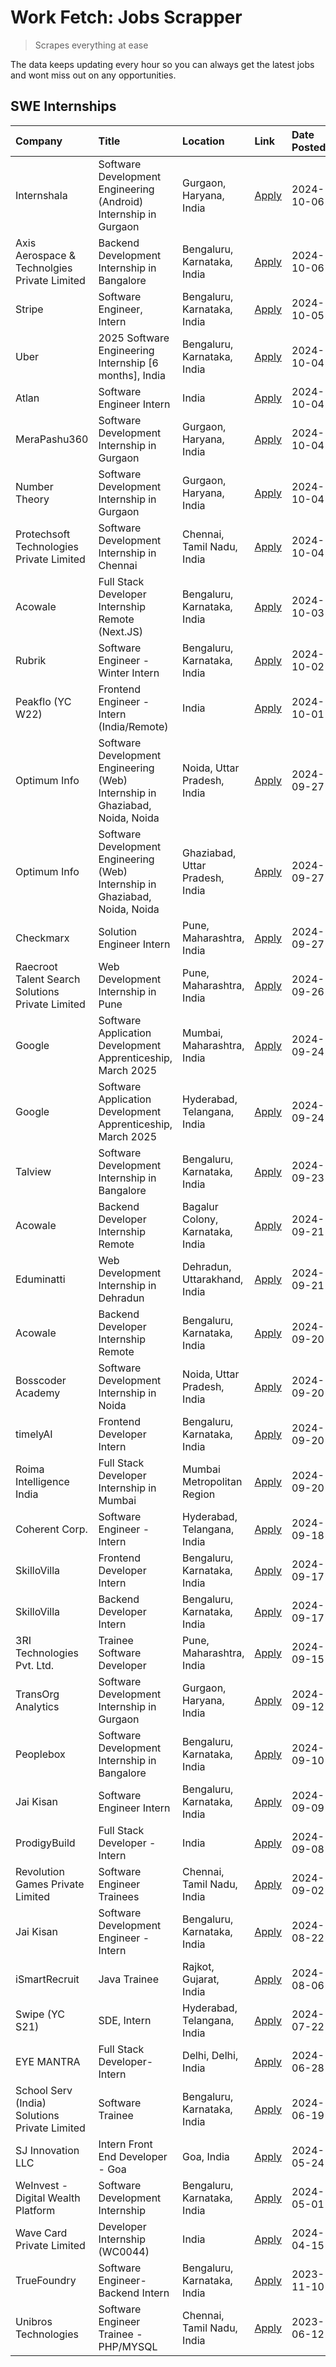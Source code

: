 # Work Fetch: Jobs Scrapper
> Scrapes everything at ease

The data keeps updating every hour so you can always get the latest jobs and wont miss out on any opportunities.

## SWE Internships
<!--START_SECTION:workfetch-->
| Company                                          | Title                                                                        | Location                         | Link                                                                                                                                                                                                                                                   | Date Posted   |
|:-------------------------------------------------|:-----------------------------------------------------------------------------|:---------------------------------|:-------------------------------------------------------------------------------------------------------------------------------------------------------------------------------------------------------------------------------------------------------|:--------------|
| Internshala                                      | Software Development Engineering (Android) Internship in Gurgaon             | Gurgaon, Haryana, India          | [Apply](https://in.linkedin.com/jobs/view/software-development-engineering-android-internship-in-gurgaon-at-internshala-4043996988?position=24&pageNum=0&refId=bGVPa7%2Bd%2Bb91GO0ewXc9QQ%3D%3D&trackingId=H1q9Xq1DQGDd3rNigo8ZeA%3D%3D)               | 2024-10-06    |
| Axis Aerospace & Technolgies Private Limited     | Backend Development Internship in Bangalore                                  | Bengaluru, Karnataka, India      | [Apply](https://in.linkedin.com/jobs/view/backend-development-internship-in-bangalore-at-axis-aerospace-technolgies-private-limited-4043996963?position=39&pageNum=0&refId=bGVPa7%2Bd%2Bb91GO0ewXc9QQ%3D%3D&trackingId=H05Rta84ectP%2FS0yxahsqQ%3D%3D) | 2024-10-06    |
| Stripe                                           | Software Engineer, Intern                                                    | Bengaluru, Karnataka, India      | [Apply](https://in.linkedin.com/jobs/view/software-engineer-intern-at-stripe-4008214242?position=4&pageNum=0&refId=bGVPa7%2Bd%2Bb91GO0ewXc9QQ%3D%3D&trackingId=H8ouONfKQm13DsLqpqXH%2Fg%3D%3D)                                                         | 2024-10-05    |
| Uber                                             | 2025 Software Engineering Internship [6 months], India                       | Bengaluru, Karnataka, India      | [Apply](https://in.linkedin.com/jobs/view/2025-software-engineering-internship-6-months-india-at-uber-4043151908?position=7&pageNum=0&refId=bGVPa7%2Bd%2Bb91GO0ewXc9QQ%3D%3D&trackingId=hS9ONE9RawQT2JFSIxooJg%3D%3D)                                  | 2024-10-04    |
| Atlan                                            | Software Engineer Intern                                                     | India                            | [Apply](https://in.linkedin.com/jobs/view/software-engineer-intern-at-atlan-4040478822?position=21&pageNum=0&refId=bGVPa7%2Bd%2Bb91GO0ewXc9QQ%3D%3D&trackingId=3ifJGj1Mw6XbF1ZMKpHFaQ%3D%3D)                                                           | 2024-10-04    |
| MeraPashu360                                     | Software Development Internship in Gurgaon                                   | Gurgaon, Haryana, India          | [Apply](https://in.linkedin.com/jobs/view/software-development-internship-in-gurgaon-at-merapashu360-4042419113?position=30&pageNum=0&refId=bGVPa7%2Bd%2Bb91GO0ewXc9QQ%3D%3D&trackingId=RqbvQwiWXhSWV1LR5EIsdg%3D%3D)                                  | 2024-10-04    |
| Number Theory                                    | Software Development Internship in Gurgaon                                   | Gurgaon, Haryana, India          | [Apply](https://in.linkedin.com/jobs/view/software-development-internship-in-gurgaon-at-number-theory-4042414715?position=32&pageNum=0&refId=bGVPa7%2Bd%2Bb91GO0ewXc9QQ%3D%3D&trackingId=om%2BzQeXopsqRda3y64j7Kg%3D%3D)                               | 2024-10-04    |
| Protechsoft Technologies Private Limited         | Software Development Internship in Chennai                                   | Chennai, Tamil Nadu, India       | [Apply](https://in.linkedin.com/jobs/view/software-development-internship-in-chennai-at-protechsoft-technologies-private-limited-4042416658?position=52&pageNum=0&refId=bGVPa7%2Bd%2Bb91GO0ewXc9QQ%3D%3D&trackingId=4BjbjANgNdrCPb2cN0Ka%2Fw%3D%3D)    | 2024-10-04    |
| Acowale                                          | Full Stack Developer Internship Remote (Next.JS)                             | Bengaluru, Karnataka, India      | [Apply](https://in.linkedin.com/jobs/view/full-stack-developer-internship-remote-next-js-at-acowale-4041816227?position=41&pageNum=0&refId=bGVPa7%2Bd%2Bb91GO0ewXc9QQ%3D%3D&trackingId=wAoFtSagDoV0TJf1aYVQig%3D%3D)                                   | 2024-10-03    |
| Rubrik                                           | Software Engineer - Winter Intern                                            | Bengaluru, Karnataka, India      | [Apply](https://in.linkedin.com/jobs/view/software-engineer-winter-intern-at-rubrik-4006567784?position=18&pageNum=0&refId=bGVPa7%2Bd%2Bb91GO0ewXc9QQ%3D%3D&trackingId=tf5VgqS7pJ5XYP1SicHIYw%3D%3D)                                                   | 2024-10-02    |
| Peakflo (YC W22)                                 | Frontend Engineer - Intern (India/Remote)                                    | India                            | [Apply](https://in.linkedin.com/jobs/view/frontend-engineer-intern-india-remote-at-peakflo-yc-w22-4037729755?position=15&pageNum=0&refId=bGVPa7%2Bd%2Bb91GO0ewXc9QQ%3D%3D&trackingId=Vbf%2F6z8JgQ2jY%2FGuRFu5Fw%3D%3D)                                 | 2024-10-01    |
| Optimum Info                                     | Software Development Engineering (Web) Internship in Ghaziabad, Noida, Noida | Noida, Uttar Pradesh, India      | [Apply](https://in.linkedin.com/jobs/view/software-development-engineering-web-internship-in-ghaziabad-noida-noida-at-optimum-info-4037042231?position=5&pageNum=0&refId=bGVPa7%2Bd%2Bb91GO0ewXc9QQ%3D%3D&trackingId=diphxSNpDbDOe6cLBOy3Ng%3D%3D)     | 2024-09-27    |
| Optimum Info                                     | Software Development Engineering (Web) Internship in Ghaziabad, Noida, Noida | Ghaziabad, Uttar Pradesh, India  | [Apply](https://in.linkedin.com/jobs/view/software-development-engineering-web-internship-in-ghaziabad-noida-noida-at-optimum-info-4037041629?position=6&pageNum=0&refId=bGVPa7%2Bd%2Bb91GO0ewXc9QQ%3D%3D&trackingId=DrIiOnUnI%2FjqEqeil2s6fw%3D%3D)   | 2024-09-27    |
| Checkmarx                                        | Solution Engineer Intern                                                     | Pune, Maharashtra, India         | [Apply](https://in.linkedin.com/jobs/view/solution-engineer-intern-at-checkmarx-4036405936?position=48&pageNum=0&refId=bGVPa7%2Bd%2Bb91GO0ewXc9QQ%3D%3D&trackingId=c3K%2FeBMeCPoy2LjMflVbtA%3D%3D)                                                     | 2024-09-27    |
| Raecroot Talent Search Solutions Private Limited | Web Development Internship in Pune                                           | Pune, Maharashtra, India         | [Apply](https://in.linkedin.com/jobs/view/web-development-internship-in-pune-at-raecroot-talent-search-solutions-private-limited-4034584677?position=44&pageNum=0&refId=bGVPa7%2Bd%2Bb91GO0ewXc9QQ%3D%3D&trackingId=2qxmrXDzGhl56nNavXbDdA%3D%3D)      | 2024-09-26    |
| Google                                           | Software Application Development Apprenticeship, March 2025                  | Mumbai, Maharashtra, India       | [Apply](https://in.linkedin.com/jobs/view/software-application-development-apprenticeship-march-2025-at-google-4032958573?position=2&pageNum=0&refId=bGVPa7%2Bd%2Bb91GO0ewXc9QQ%3D%3D&trackingId=aj9%2Ba%2B10Ef3PLQmaTqJVMg%3D%3D)                     | 2024-09-24    |
| Google                                           | Software Application Development Apprenticeship, March 2025                  | Hyderabad, Telangana, India      | [Apply](https://in.linkedin.com/jobs/view/software-application-development-apprenticeship-march-2025-at-google-4032957528?position=3&pageNum=0&refId=bGVPa7%2Bd%2Bb91GO0ewXc9QQ%3D%3D&trackingId=nqUSeh0j9R8f0d2iygjeDg%3D%3D)                         | 2024-09-24    |
| Talview                                          | Software Development Internship in Bangalore                                 | Bengaluru, Karnataka, India      | [Apply](https://in.linkedin.com/jobs/view/software-development-internship-in-bangalore-at-talview-4033703077?position=12&pageNum=0&refId=bGVPa7%2Bd%2Bb91GO0ewXc9QQ%3D%3D&trackingId=Y1FQXE6Ud0SIVdAF7AxdaA%3D%3D)                                     | 2024-09-23    |
| Acowale                                          | Backend Developer Internship Remote                                          | Bagalur Colony, Karnataka, India | [Apply](https://in.linkedin.com/jobs/view/backend-developer-internship-remote-at-acowale-4030088707?position=17&pageNum=0&refId=bGVPa7%2Bd%2Bb91GO0ewXc9QQ%3D%3D&trackingId=r2bXOjhPKv%2F600NSAyHpbA%3D%3D)                                            | 2024-09-21    |
| Eduminatti                                       | Web Development Internship in Dehradun                                       | Dehradun, Uttarakhand, India     | [Apply](https://in.linkedin.com/jobs/view/web-development-internship-in-dehradun-at-eduminatti-4032105381?position=26&pageNum=0&refId=bGVPa7%2Bd%2Bb91GO0ewXc9QQ%3D%3D&trackingId=M4%2F3y7ZR3O8WgHz5%2FinUVQ%3D%3D)                                    | 2024-09-21    |
| Acowale                                          | Backend Developer Internship Remote                                          | Bengaluru, Karnataka, India      | [Apply](https://in.linkedin.com/jobs/view/backend-developer-internship-remote-at-acowale-4030975489?position=10&pageNum=0&refId=bGVPa7%2Bd%2Bb91GO0ewXc9QQ%3D%3D&trackingId=XRCZQsrUomfIrFwCcFmkbQ%3D%3D)                                              | 2024-09-20    |
| Bosscoder Academy                                | Software Development Internship in Noida                                     | Noida, Uttar Pradesh, India      | [Apply](https://in.linkedin.com/jobs/view/software-development-internship-in-noida-at-bosscoder-academy-4031161323?position=13&pageNum=0&refId=bGVPa7%2Bd%2Bb91GO0ewXc9QQ%3D%3D&trackingId=MzKGyZESnGJ3cd%2BAogMvKw%3D%3D)                             | 2024-09-20    |
| timelyAI                                         | Frontend Developer Intern                                                    | Bengaluru, Karnataka, India      | [Apply](https://in.linkedin.com/jobs/view/frontend-developer-intern-at-timelyai-4030925040?position=14&pageNum=0&refId=bGVPa7%2Bd%2Bb91GO0ewXc9QQ%3D%3D&trackingId=KQYQKAOMn2hW6aJbsX1QCA%3D%3D)                                                       | 2024-09-20    |
| Roima Intelligence India                         | Full Stack Developer Internship in Mumbai                                    | Mumbai Metropolitan Region       | [Apply](https://in.linkedin.com/jobs/view/full-stack-developer-internship-in-mumbai-at-roima-intelligence-india-4031159544?position=53&pageNum=0&refId=bGVPa7%2Bd%2Bb91GO0ewXc9QQ%3D%3D&trackingId=H0Yfcl2faZlHGnLClAOrzA%3D%3D)                       | 2024-09-20    |
| Coherent Corp.                                   | Software Engineer - Intern                                                   | Hyderabad, Telangana, India      | [Apply](https://in.linkedin.com/jobs/view/software-engineer-intern-at-coherent-corp-4029132427?position=20&pageNum=0&refId=bGVPa7%2Bd%2Bb91GO0ewXc9QQ%3D%3D&trackingId=UswX9p4IUjlocI0BvduILA%3D%3D)                                                   | 2024-09-18    |
| SkilloVilla                                      | Frontend Developer Intern                                                    | Bengaluru, Karnataka, India      | [Apply](https://in.linkedin.com/jobs/view/frontend-developer-intern-at-skillovilla-4025873510?position=9&pageNum=0&refId=bGVPa7%2Bd%2Bb91GO0ewXc9QQ%3D%3D&trackingId=aFwXI1xm39XzNY5kL8ifWg%3D%3D)                                                     | 2024-09-17    |
| SkilloVilla                                      | Backend Developer Intern                                                     | Bengaluru, Karnataka, India      | [Apply](https://in.linkedin.com/jobs/view/backend-developer-intern-at-skillovilla-4025860894?position=11&pageNum=0&refId=bGVPa7%2Bd%2Bb91GO0ewXc9QQ%3D%3D&trackingId=iEud%2FDWaMRacxy7Y8MChiQ%3D%3D)                                                   | 2024-09-17    |
| 3RI Technologies Pvt. Ltd.                       | Trainee  Software Developer                                                  | Pune, Maharashtra, India         | [Apply](https://in.linkedin.com/jobs/view/trainee-software-developer-at-3ri-technologies-pvt-ltd-4026688364?position=28&pageNum=0&refId=bGVPa7%2Bd%2Bb91GO0ewXc9QQ%3D%3D&trackingId=b3taMcDp05enJ7QxK%2F9ZNA%3D%3D)                                    | 2024-09-15    |
| TransOrg Analytics                               | Software Development Internship in Gurgaon                                   | Gurgaon, Haryana, India          | [Apply](https://in.linkedin.com/jobs/view/software-development-internship-in-gurgaon-at-transorg-analytics-4024791052?position=59&pageNum=0&refId=bGVPa7%2Bd%2Bb91GO0ewXc9QQ%3D%3D&trackingId=h1qwf4ilYy8axuHFd4p7HA%3D%3D)                            | 2024-09-12    |
| Peoplebox                                        | Software Development Internship in Bangalore                                 | Bengaluru, Karnataka, India      | [Apply](https://in.linkedin.com/jobs/view/software-development-internship-in-bangalore-at-peoplebox-4022411601?position=16&pageNum=0&refId=bGVPa7%2Bd%2Bb91GO0ewXc9QQ%3D%3D&trackingId=CQe1ps9c3wK%2BQzXdB0lGNQ%3D%3D)                                 | 2024-09-10    |
| Jai Kisan                                        | Software Engineer Intern                                                     | Bengaluru, Karnataka, India      | [Apply](https://in.linkedin.com/jobs/view/software-engineer-intern-at-jai-kisan-4024075360?position=37&pageNum=0&refId=bGVPa7%2Bd%2Bb91GO0ewXc9QQ%3D%3D&trackingId=%2FSlJs20D7%2BMHm9yUj5bRmw%3D%3D)                                                   | 2024-09-09    |
| ProdigyBuild                                     | Full Stack Developer - Intern                                                | India                            | [Apply](https://in.linkedin.com/jobs/view/full-stack-developer-intern-at-prodigybuild-4019591942?position=46&pageNum=0&refId=bGVPa7%2Bd%2Bb91GO0ewXc9QQ%3D%3D&trackingId=5kPwup9dXDWJld3326%2Be6w%3D%3D)                                               | 2024-09-08    |
| Revolution Games Private Limited                 | Software Engineer Trainees                                                   | Chennai, Tamil Nadu, India       | [Apply](https://in.linkedin.com/jobs/view/software-engineer-trainees-at-revolution-games-private-limited-4015912927?position=33&pageNum=0&refId=bGVPa7%2Bd%2Bb91GO0ewXc9QQ%3D%3D&trackingId=2D6b8KXJiwvVrAca%2FTW34A%3D%3D)                            | 2024-09-02    |
| Jai Kisan                                        | Software Development Engineer - Intern                                       | Bengaluru, Karnataka, India      | [Apply](https://in.linkedin.com/jobs/view/software-development-engineer-intern-at-jai-kisan-4027288169?position=29&pageNum=0&refId=bGVPa7%2Bd%2Bb91GO0ewXc9QQ%3D%3D&trackingId=WaqykIYvYS1LN9Yvd5kFDA%3D%3D)                                           | 2024-08-22    |
| iSmartRecruit                                    | Java Trainee                                                                 | Rajkot, Gujarat, India           | [Apply](https://in.linkedin.com/jobs/view/java-trainee-at-ismartrecruit-3992301825?position=35&pageNum=0&refId=bGVPa7%2Bd%2Bb91GO0ewXc9QQ%3D%3D&trackingId=9RZ77YH5SWk3HpZIsEsk%2Fg%3D%3D)                                                             | 2024-08-06    |
| Swipe (YC S21)                                   | SDE, Intern                                                                  | Hyderabad, Telangana, India      | [Apply](https://in.linkedin.com/jobs/view/sde-intern-at-swipe-yc-s21-3980368092?position=40&pageNum=0&refId=bGVPa7%2Bd%2Bb91GO0ewXc9QQ%3D%3D&trackingId=o1UVZYO3PxBuEWJuosoF4w%3D%3D)                                                                  | 2024-07-22    |
| EYE MANTRA                                       | Full Stack Developer- Intern                                                 | Delhi, Delhi, India              | [Apply](https://in.linkedin.com/jobs/view/full-stack-developer-intern-at-eye-mantra-3960988037?position=51&pageNum=0&refId=bGVPa7%2Bd%2Bb91GO0ewXc9QQ%3D%3D&trackingId=Tk8DOKQjRDRQsbM3kkyTHA%3D%3D)                                                   | 2024-06-28    |
| School Serv (India) Solutions Private Limited    | Software Trainee                                                             | Bengaluru, Karnataka, India      | [Apply](https://in.linkedin.com/jobs/view/software-trainee-at-school-serv-india-solutions-private-limited-3953917603?position=49&pageNum=0&refId=bGVPa7%2Bd%2Bb91GO0ewXc9QQ%3D%3D&trackingId=R%2Fn%2F3CU2s%2BMsIP72GE07sw%3D%3D)                       | 2024-06-19    |
| SJ Innovation LLC                                | Intern Front End Developer - Goa                                             | Goa, India                       | [Apply](https://in.linkedin.com/jobs/view/intern-front-end-developer-goa-at-sj-innovation-llc-3931678611?position=22&pageNum=0&refId=bGVPa7%2Bd%2Bb91GO0ewXc9QQ%3D%3D&trackingId=InlRAth5eljBLnuMpk3sWQ%3D%3D)                                         | 2024-05-24    |
| WeInvest - Digital Wealth Platform               | Software Development Internship                                              | Bengaluru, Karnataka, India      | [Apply](https://in.linkedin.com/jobs/view/software-development-internship-at-weinvest-digital-wealth-platform-3912867225?position=8&pageNum=0&refId=bGVPa7%2Bd%2Bb91GO0ewXc9QQ%3D%3D&trackingId=7nygZK%2FgFebV0gAVv4dORA%3D%3D)                        | 2024-05-01    |
| Wave Card Private Limited                        | Developer Internship (WC0044)                                                | India                            | [Apply](https://in.linkedin.com/jobs/view/developer-internship-wc0044-at-wave-card-private-limited-3900079966?position=50&pageNum=0&refId=bGVPa7%2Bd%2Bb91GO0ewXc9QQ%3D%3D&trackingId=LzEdIZI6SUekuTjB%2Be%2BVmA%3D%3D)                                | 2024-04-15    |
| TrueFoundry                                      | Software Engineer-Backend Intern                                             | Bengaluru, Karnataka, India      | [Apply](https://in.linkedin.com/jobs/view/software-engineer-backend-intern-at-truefoundry-3779508170?position=47&pageNum=0&refId=bGVPa7%2Bd%2Bb91GO0ewXc9QQ%3D%3D&trackingId=kzYb84tVYwiajCmxjZKWBQ%3D%3D)                                             | 2023-11-10    |
| Unibros Technologies                             | Software Engineer Trainee - PHP/MYSQL                                        | Chennai, Tamil Nadu, India       | [Apply](https://in.linkedin.com/jobs/view/software-engineer-trainee-php-mysql-at-unibros-technologies-3656599241?position=38&pageNum=0&refId=bGVPa7%2Bd%2Bb91GO0ewXc9QQ%3D%3D&trackingId=BNoG8mbAFFSwrjfzE2%2FDYQ%3D%3D)                               | 2023-06-12    |
<!--END_SECTION:workfetch-->
